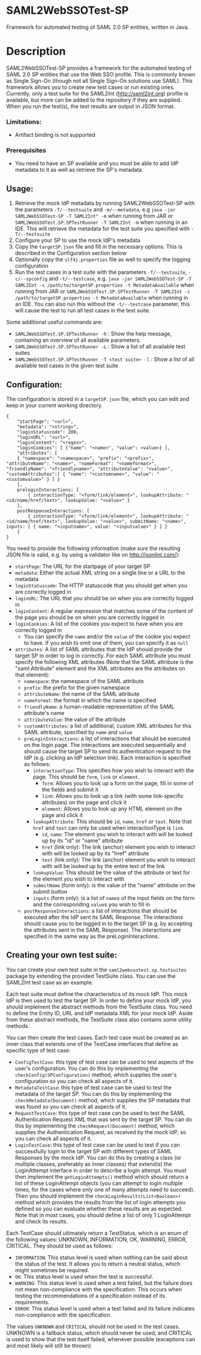 # SAML2WebSSOTest-SP
Framework for automated testing of SAML 2.0 SP entities, written in Java.

# Description
SAML2WebSSOTest-SP provides a framework for the automated testing of SAML 2.0 SP entities that use the Web SSO profile. This is commonly known as Single Sign-On (though not all Single Sign-On solutions use SAML). This framework allows you to create new test cases or run existing ones. Currently, only a test suite for the SAML2Int (http://saml2int.org) profile is available, but more can be added to the repository if they are supplied. When you run the test(s), the test results are output in JSON format.

### Limitations:
- Artifact binding is not supported

### Prerequisites
- You need to have an SP available and you must be able to add IdP metadata to it as well as retrieve the SP's metadata.

## Usage:

1. Retrieve the mock IdP metadata by running SAML2WebSSOTest-SP with the parameters ```-T/--testsuite``` and ```-m/--metadata```, e.g ```java -jar SAML2WebSSOTest-SP -T SAML2Int" -m``` when running from JAR or ```SAML2WebSSOTest.SP.SPTestRunner -T SAML2Int -m``` when running in an IDE. This will retrieve the metadata for the test suite you specified with ```-T/--testsuite```
2. Configure your SP to use the mock IdP's metadata
3. Copy the ```targetSP.json``` file and fill in the necessary options. This is described in the Configuration section below
4. Optionally copy the ```slf4j.properties``` file as well to specify the logging configuration
5. Run the test cases in a test suite with the parameters ```-T/--testsuite```, ```-c/--spconfig``` and ```-t/--testcase```, e.g. ```java -jar SAML2WebSSOTest-SP -T SAML2Int -c /path/to/targetSP.properties -t MetadataAvailable``` when running from JAR or ```SAML2WebSSOTest.SP.SPTestRunner -T SAML2Int -c /path/to/targetSP.properties -t MetadataAvailable``` when running in an IDE. You can also run this without the ```-t/--testcase``` parameter, this will cause the test to run all test cases in the test suite.

Some additional useful commands are:
- ```SAML2WebSSOTest.SP.SPTestRunner -h``` : Show the help message, containing an overview of all available parameters.
- ```SAML2WebSSOTest.SP.SPTestRunner -L``` : Show a list of all available test suites 
- ```SAML2WebSSOTest.SP.SPTestRunner -T <test suite> -l``` : Show a list of all available test cases in the given test suite

## Configuration:

The configuration is stored in a `targetSP.json` file, which you can edit and keep in your current working directory.

```
{
	"startPage": "<url>",
	"metadata": "<string>",
	"loginStatuscode": 200,
	"loginURL": "<url>",
	"loginContent": "<regex>",
	"loginCookies": [ {"name": "<name>", "value": <value>} ],
	"attributes": [
	{ "namespace": "<namespace>", "prefix": "<prefix>", "attributeName": "<name>", "nameFormat": "<nameformat>", "friendlyName": "<friendlyname>", "attributeValue": "<value>", "customAttributes":[ { "name": "<customname>", "value": "<customvalue>" } ] }
	],
	preloginInteractions: [
		{ interactionType: "<form/link/element>", lookupAttribute: "<id/name/href/text>", lookupValue: "<value>" }
	],
	postResponseInteractions: [
		{ interactionType: "<form/link/element>", lookupAttribute: "<id/name/href/text>", lookupValue: "<value>", submitName: "<name>", inputs: [ { name: "<inputname>", value: "<inputvalue>" } ] }
	]
}
```

You need to provide the following information (make sure the resulting JSON file is valid, e.g. by using a validator like on http://jsonlint.com/):
- `startPage`: The URL for the startpage of your target SP
- `metadata`: Either the actual XML string on a single line or a URL to the metadata
- `loginStatuscode`: The HTTP statuscode that you should get when you are correctly logged in
- `loginURL`: The URL that you should be on when you are correctly logged in
- `loginContent`: A regular expression that matches some of the content of the page you should be on when you are correctly logged in 
- `loginCookies`: A list of the cookies you expect to have when you are correctly logged in
  - You can specify the `name` and/or the `value` of the cookie you expect to have. If you wish to omit one of them, you can specify it as `null`
- `attributes`: A list of SAML attributes that the IdP should provide the target SP in order to log in correctly. For each SAML attribute you must specify the following XML attributes (Note that the SAML attribute is the "saml:Attribute" element and the XML attributes are the attributes on that element):
  - `namespace`: the namespace of the SAML attribute 
  - `prefix`: the prefix for the given namespace
  - `attributeName`: the name of the SAML attribute
  - `nameFormat`: the format in which the name is specified
  - `friendlyName`: a human-readable representation of the SAML attribute's name
  - `attributeValue`: the value of the attribute
  - `customAttributes`: a list of additional, custom XML attributes for this SAML attribute, specified by `name` and `value`
  - `preLoginInteractions`: a list of interactions that should be executed on the login page. The interactions are executed sequentially and should cause the target SP to send its authentication request to the IdP (e.g. clicking an IdP selection link). Each interaction is specified as follows: 
    - `interactionType`: This specifies how you wish to interact with the page. This should be `form`, `link` or `element`.
      - `form`: Allows you to look up a form on the page, fill in some of the fields and submit it
      - `link`: Allows you to look up a link (with some link-specific attributes) on the page and click it
      - `element`: Allows you to look up any HTML element on the page and click it
    - `lookupAttribute`: This should be `id`, `name`, `href` or `text`. Note that `href` and `text` can only be used when interactionType is `link`. 
      - `id`, `name`: The element you wish to interact with will be looked up by its "id" or "name" attribute
      - `href` (link only): The link (anchor) element you wish to interact with will be looked up by its "href" attribute 
      - `text` (link only):  The link (anchor) element you wish to interact with will be looked up by the entire text of the link
    - `lookupValue`: This should be the value of the attribute or text for the element you wish to interact with
    - `submitName` (form only): is the value of the "name" attribute on the submit button
    - `inputs` (form only): is a list of `name`s of the input fields on the form and the corresponding `value`s you wish to fill in 
  - `postResponseInteractions`: a list of interactions that should be executed after the IdP sent its SAML Response. The interactions should cause you to be logged in to the target SP (e.g. by accepting the attributes sent in the SAML Response). The interactions are specified in the same way as the preLoginInteractions.

## Creating your own test suite:

You can create your own test suite in the `saml2webssotest.sp.testsuites` package by extending the provided TestSuite class. You can use the SAML2Int test case as an example.

Each test suite must define the characteristics of its mock IdP. This mock IdP is then used to test the target SP. In order to define your mock IdP, you should implement the abstract methods from the TestSuite class. You need to define the Entity ID, URL and IdP metadata XML for your mock IdP. Aside from these abstract methods, the TestSuite class also contains some utility methods.  

You can then create the test cases. Each test case must be created as an inner class that extends one of the TestCase interfaces that define as specific type of test case:

- `ConfigTestCase`: this type of test case can be used to test aspects of the user's configuration. You can do this by implementing the `checkConfig(SPConfiguration)` method, which supplies the user's configuration so you can check all aspects of it.
- `MetadataTestCase`: this type of test case can be used to test the metadata of the target SP. You can do this by implementing the `checkMetadata(Document)` method, which supplies the SP metadata that was found so you can check all aspects of it.
- `RequestTestCase`: this type of test case can be used to test the SAML Authentication Request XML that was sent by the target SP. You can do this by implementing the `checkRequest(Document)` method, which supplies the Authentication Request, as received by the mock IdP, so you can check all aspects of it.
- `LoginTestCase`: this type of test case can be used to test if you can successfully login to the target SP with different types of SAML Responses by the mock IdP. You can do this by creating a class (or multiple classes, preferably as inner classes) that extend(s) the LoginAttempt interface in order to describe a login attempt. You must then implement the `getLoginAttempts()` method which should return a list of these LoginAttempt objects (you can attempt to login multiple times, for the cases where only one of many attempts need to succeed). Then you should implement the `checkLoginResults(List<Boolean>)` method which provides the results from the list of login attempts you defined so you can evaluate whether these results are as expected. Note that in most cases, you should define a list of only 1 LoginAttempt and check its results. 

Each TestCase should ultimately return a TestStatus, which is an enum of the following values: UNKNOWN, INFORMATION, OK, WARNING, ERROR, CRITICAL.
They should be used as follows:

- `INFORMATION`: This status level is used when nothing can be said about the status of the test. It allows you to return a neutral status, which might sometimes be required.
- `OK`: This status level is used when the test is successful.
- `WARNING`: This status level is used when a test failed, but the failure does not mean non-compliance with the specification. This occurs when testing the recommendations of a specification instead of its requirements.
- `ERROR`: This status level is used when a test failed and its failure indicates non-compliance with the specification.

The values `UNKNOWN` and `CRITICAL` should not be used in the test cases. UNKNOWN is a fallback status, which should never be used, and CRITICAL is used to show that the test itself failed, whenever possible (exceptions can and most likely will still be thrown) 
